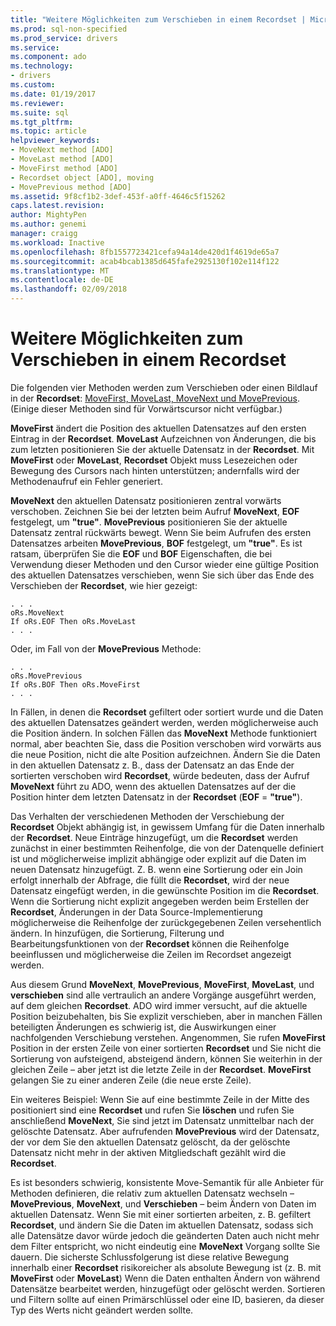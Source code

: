 ```yaml
---
title: "Weitere Möglichkeiten zum Verschieben in einem Recordset | Microsoft Docs"
ms.prod: sql-non-specified
ms.prod_service: drivers
ms.service: 
ms.component: ado
ms.technology:
- drivers
ms.custom: 
ms.date: 01/19/2017
ms.reviewer: 
ms.suite: sql
ms.tgt_pltfrm: 
ms.topic: article
helpviewer_keywords:
- MoveNext method [ADO]
- MoveLast method [ADO]
- MoveFirst method [ADO]
- Recordset object [ADO], moving
- MovePrevious method [ADO]
ms.assetid: 9f8cf1b2-3def-453f-a0ff-4646c5f15262
caps.latest.revision: 
author: MightyPen
ms.author: genemi
manager: craigg
ms.workload: Inactive
ms.openlocfilehash: 8fb1557723421cefa94a14de420d1f4619de65a7
ms.sourcegitcommit: acab4bcab1385d645fafe2925130f102e114f122
ms.translationtype: MT
ms.contentlocale: de-DE
ms.lasthandoff: 02/09/2018
---
```

# <a name="more-ways-to-move-in-a-recordset"></a>Weitere Möglichkeiten zum Verschieben in einem Recordset
Die folgenden vier Methoden werden zum Verschieben oder einen Bildlauf in der **Recordset**: [MoveFirst, MoveLast, MoveNext und MovePrevious](../../../ado/reference/ado-api/movefirst-movelast-movenext-and-moveprevious-methods-ado.md). (Einige dieser Methoden sind für Vorwärtscursor nicht verfügbar.)  
  
 **MoveFirst** ändert die Position des aktuellen Datensatzes auf den ersten Eintrag in der **Recordset**. **MoveLast** Aufzeichnen von Änderungen, die bis zum letzten positionieren Sie der aktuelle Datensatz in der **Recordset**. Mit **MoveFirst** oder **MoveLast**, **Recordset** Objekt muss Lesezeichen oder Bewegung des Cursors nach hinten unterstützen; andernfalls wird der Methodenaufruf ein Fehler generiert.  
  
 **MoveNext** den aktuellen Datensatz positionieren zentral vorwärts verschoben. Zeichnen Sie bei der letzten beim Aufruf **MoveNext**, **EOF** festgelegt, um **"true"**. **MovePrevious** positionieren Sie der aktuelle Datensatz zentral rückwärts bewegt. Wenn Sie beim Aufrufen des ersten Datensatzes arbeiten **MovePrevious**, **BOF** festgelegt, um **"true"**. Es ist ratsam, überprüfen Sie die **EOF** und **BOF** Eigenschaften, die bei Verwendung dieser Methoden und den Cursor wieder eine gültige Position des aktuellen Datensatzes verschieben, wenn Sie sich über das Ende des Verschieben der **Recordset**, wie hier gezeigt:  
  
```  
. . .  
oRs.MoveNext  
If oRs.EOF Then oRs.MoveLast  
. . .   
```  
  
 Oder, im Fall von der **MovePrevious** Methode:  
  
```  
. . .   
oRs.MovePrevious  
If oRs.BOF Then oRs.MoveFirst  
. . .  
```  
  
 In Fällen, in denen die **Recordset** gefiltert oder sortiert wurde und die Daten des aktuellen Datensatzes geändert werden, werden möglicherweise auch die Position ändern. In solchen Fällen das **MoveNext** Methode funktioniert normal, aber beachten Sie, dass die Position verschoben wird vorwärts aus die neue Position, nicht die alte Position aufzeichnen. Ändern Sie die Daten in den aktuellen Datensatz z. B., dass der Datensatz an das Ende der sortierten verschoben wird **Recordset**, würde bedeuten, dass der Aufruf **MoveNext** führt zu ADO, wenn des aktuellen Datensatzes auf der die Position hinter dem letzten Datensatz in der **Recordset** (**EOF** = **"true"**).  
  
 Das Verhalten der verschiedenen Methoden der Verschiebung der **Recordset** Objekt abhängig ist, in gewissem Umfang für die Daten innerhalb der **Recordset**. Neue Einträge hinzugefügt, um die **Recordset** werden zunächst in einer bestimmten Reihenfolge, die von der Datenquelle definiert ist und möglicherweise implizit abhängige oder explizit auf die Daten im neuen Datensatz hinzugefügt. Z. B. wenn eine Sortierung oder ein Join erfolgt innerhalb der Abfrage, die füllt die **Recordset**, wird der neue Datensatz eingefügt werden, in die gewünschte Position im die **Recordset**. Wenn die Sortierung nicht explizit angegeben werden beim Erstellen der **Recordset**, Änderungen in der Data Source-Implementierung möglicherweise die Reihenfolge der zurückgegebenen Zeilen versehentlich ändern. In hinzufügen, die Sortierung, Filterung und Bearbeitungsfunktionen von der **Recordset** können die Reihenfolge beeinflussen und möglicherweise die Zeilen im Recordset angezeigt werden.  
  
 Aus diesem Grund **MoveNext**, **MovePrevious**, **MoveFirst**, **MoveLast**, und **verschieben** sind alle vertraulich an andere Vorgänge ausgeführt werden, auf dem gleichen **Recordset**. ADO wird immer versucht, auf die aktuelle Position beizubehalten, bis Sie explizit verschieben, aber in manchen Fällen beteiligten Änderungen es schwierig ist, die Auswirkungen einer nachfolgenden Verschiebung verstehen. Angenommen, Sie rufen **MoveFirst** Position in der ersten Zeile von einer sortierten **Recordset** und Sie nicht die Sortierung von aufsteigend, absteigend ändern, können Sie weiterhin in der gleichen Zeile – aber jetzt ist die letzte Zeile in der **Recordset**. **MoveFirst** gelangen Sie zu einer anderen Zeile (die neue erste Zeile).  
  
 Ein weiteres Beispiel: Wenn Sie auf eine bestimmte Zeile in der Mitte des positioniert sind eine **Recordset** und rufen Sie **löschen** und rufen Sie anschließend **MoveNext**, Sie sind jetzt im Datensatz unmittelbar nach der gelöschte Datensatz. Aber aufrufenden **MovePrevious** wird der Datensatz, der vor dem Sie den aktuellen Datensatz gelöscht, da der gelöschte Datensatz nicht mehr in der aktiven Mitgliedschaft gezählt wird die **Recordset**.  
  
 Es ist besonders schwierig, konsistente Move-Semantik für alle Anbieter für Methoden definieren, die relativ zum aktuellen Datensatz wechseln – **MovePrevious**, **MoveNext**, und **Verschieben** – beim Ändern von Daten im aktuellen Datensatz. Wenn Sie mit einer sortierten arbeiten, z. B. gefiltert **Recordset**, und ändern Sie die Daten im aktuellen Datensatz, sodass sich alle Datensätze davor würde jedoch die geänderten Daten auch nicht mehr dem Filter entspricht, wo nicht eindeutig eine **MoveNext** Vorgang sollte Sie dauern. Die sicherste Schlussfolgerung ist diese relative Bewegung innerhalb einer **Recordset** risikoreicher als absolute Bewegung ist (z. B. mit **MoveFirst** oder **MoveLast**) Wenn die Daten enthalten Ändern von während Datensätze bearbeitet werden, hinzugefügt oder gelöscht werden. Sortieren und Filtern sollte auf einen Primärschlüssel oder eine ID, basieren, da dieser Typ des Werts nicht geändert werden sollte.
